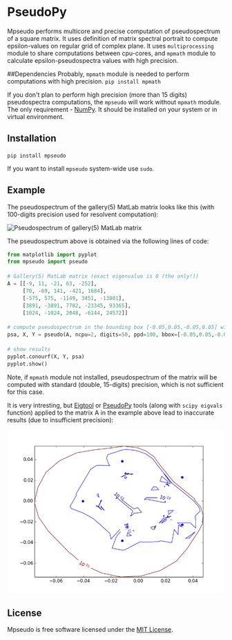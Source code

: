 # PseudoPy

Mpseudo performs multicore and precise computation of pseudospectrum of a square matrix. It uses definition of matrix spectral portrait to compute epsilon-values on regular grid of complex plane.
It uses `multiprocessing` module to share computations between cpu-cores, and `mpmath` module to calculate epsilon-pseudospectra values with high precision.


##Dependencies
Probably, `mpmath` module is needed to perform computations with high precision. 
```pip install mpmath```

If you don't plan to perform high precision (more than 15 digits) pseudospectra computations, the `mpseudo` will work without `mpmath` module.
The only requirement - [NumPy](http://numpy.org). It should be installed on your system or in virtual environment.


## Installation
```pip install mpseudo```

If you want to install `mpseudo` system-wide use `sudo`.


## Example
The pseudospectrum of the gallery(5) MatLab matrix looks like this (with 100-digits precision used for resolvent computation):

![Pseudospectrum of gallery(5) MatLab matrix](gal5pseudo.png)

The pseudospectrum above is obtained via the following lines of code:
```python
from matplotlib import pyplot
from mpseudo import pseudo

# Gallery(5) MatLab matrix (exact eigenvalue is 0 (the only!))
A = [[-9, 11, -21, 63, -252],
     [70, -69, 141, -421, 1684],
     [-575, 575, -1149, 3451, -13801],
     [3891, -3891, 7782, -23345, 93365],
     [1024, -1024, 2048, -6144, 24572]]

# compute pseudospectrum in the bounding box [-0.05,0.05,-0.05,0.05] with resolution 100x100 (2 processes will be used) and 50-digits precision.
psa, X, Y = pseudo(A, ncpu=2, digits=50, ppd=100, bbox=[-0.05,0.05,-0.05,0.05])

# show results
pyplot.conourf(X, Y, psa)
pyplot.show()
```

Note, if `mpmath` module not installed, pseudospectrum of the matrix will be computed with standard (double, 15-digits) precision, which is not sufficient for this case.

It is very intresting, but [Eigtool](http://www.cs.ox.ac.uk/pseudospectra/eigtool/) or [PseudoPy](https://github.com/andrenarchy/pseudopy) tools (along with `scipy eigvals` function) applied to the matrix A in the example above lead to inaccurate results (due to insufficient precision):

![Pseudospectrum of gallery(5) MatLab matrix plotted via PseudoPy](inacpseudo.png)


## License
Mpseudo is free software licensed under the [MIT License](http://opensource.org/licenses/mit-license.php).
